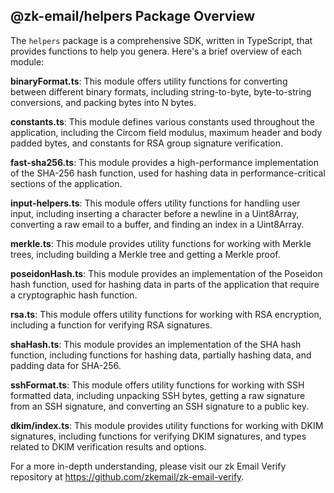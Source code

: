 ## @zk-email/helpers Package Overview
The `helpers` package is a comprehensive SDK, written in TypeScript, that provides functions to help you genera. Here's a brief overview of each module:

**binaryFormat.ts**: This module offers utility functions for converting between different binary formats, including string-to-byte, byte-to-string conversions, and packing bytes into N bytes.

**constants.ts**: This module defines various constants used throughout the application, including the Circom field modulus, maximum header and body padded bytes, and constants for RSA group signature verification.

**fast-sha256.ts**: This module provides a high-performance implementation of the SHA-256 hash function, used for hashing data in performance-critical sections of the application.

**input-helpers.ts**: This module offers utility functions for handling user input, including inserting a character before a newline in a Uint8Array, converting a raw email to a buffer, and finding an index in a Uint8Array.

**merkle.ts**: This module provides utility functions for working with Merkle trees, including building a Merkle tree and getting a Merkle proof.

**poseidonHash.ts**: This module provides an implementation of the Poseidon hash function, used for hashing data in parts of the application that require a cryptographic hash function.

**rsa.ts**: This module offers utility functions for working with RSA encryption, including a function for verifying RSA signatures.

**shaHash.ts**: This module provides an implementation of the SHA hash function, including functions for hashing data, partially hashing data, and padding data for SHA-256.

**sshFormat.ts**: This module offers utility functions for working with SSH formatted data, including unpacking SSH bytes, getting a raw signature from an SSH signature, and converting an SSH signature to a public key.

**dkim/index.ts**: This module provides utility functions for working with DKIM signatures, including functions for verifying DKIM signatures, and types related to DKIM verification results and options.

For a more in-depth understanding, please visit our zk Email Verify repository at https://github.com/zkemail/zk-email-verify.

